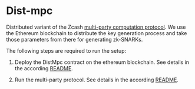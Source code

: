 # Dist-mpc
Distributed variant of the Zcash [multi-party computation protocol](https://github.com/zcash/mpc).
We use the Ethereum blockchain to distribute the key generation process and take those parameters from there for generating zk-SNARKs.

The following steps are required to run the setup:

1. Deploy the DistMpc contract on the ethereum blockchain. See details in the according [README](blockchain).

2. Run the multi-party protocol. See details in the according [README](mpc).